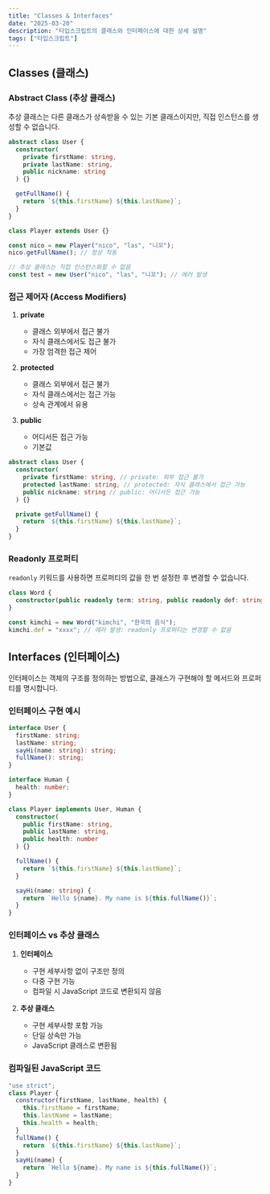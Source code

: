 ```yaml
---
title: "Classes & Interfaces"
date: "2025-03-20"
description: "타입스크립트의 클래스와 인터페이스에 대한 상세 설명"
tags: ["타입스크립트"]
---
```


## Classes (클래스)

### Abstract Class (추상 클래스)

추상 클래스는 다른 클래스가 상속받을 수 있는 기본 클래스이지만, 직접 인스턴스를 생성할 수 없습니다.

```ts
abstract class User {
  constructor(
    private firstName: string,
    private lastName: string,
    public nickname: string
  ) {}

  getFullName() {
    return `${this.firstName} ${this.lastName}`;
  }
}

class Player extends User {}

const nico = new Player("nico", "las", "니꼬");
nico.getFullName(); // 정상 작동

// 추상 클래스는 직접 인스턴스화할 수 없음
const test = new User("nico", "las", "니꼬"); // 에러 발생
```

### 접근 제어자 (Access Modifiers)

1. **private**

   - 클래스 외부에서 접근 불가
   - 자식 클래스에서도 접근 불가
   - 가장 엄격한 접근 제어

2. **protected**

   - 클래스 외부에서 접근 불가
   - 자식 클래스에서는 접근 가능
   - 상속 관계에서 유용

3. **public**
   - 어디서든 접근 가능
   - 기본값

```ts
abstract class User {
  constructor(
    private firstName: string, // private: 외부 접근 불가
    protected lastName: string, // protected: 자식 클래스에서 접근 가능
    public nickname: string // public: 어디서든 접근 가능
  ) {}

  private getFullName() {
    return `${this.firstName} ${this.lastName}`;
  }
}
```

### Readonly 프로퍼티

`readonly` 키워드를 사용하면 프로퍼티의 값을 한 번 설정한 후 변경할 수 없습니다.

```ts
class Word {
  constructor(public readonly term: string, public readonly def: string) {}
}

const kimchi = new Word("kimchi", "한국의 음식");
kimchi.def = "xxxx"; // 에러 발생: readonly 프로퍼티는 변경할 수 없음
```

## Interfaces (인터페이스)

인터페이스는 객체의 구조를 정의하는 방법으로, 클래스가 구현해야 할 메서드와 프로퍼티를 명시합니다.

### 인터페이스 구현 예시

```ts
interface User {
  firstName: string;
  lastName: string;
  sayHi(name: string): string;
  fullName(): string;
}

interface Human {
  health: number;
}

class Player implements User, Human {
  constructor(
    public firstName: string,
    public lastName: string,
    public health: number
  ) {}

  fullName() {
    return `${this.firstName} ${this.lastName}`;
  }

  sayHi(name: string) {
    return `Hello ${name}. My name is ${this.fullName()}`;
  }
}
```

### 인터페이스 vs 추상 클래스

1. **인터페이스**

   - 구현 세부사항 없이 구조만 정의
   - 다중 구현 가능
   - 컴파일 시 JavaScript 코드로 변환되지 않음

2. **추상 클래스**
   - 구현 세부사항 포함 가능
   - 단일 상속만 가능
   - JavaScript 클래스로 변환됨

### 컴파일된 JavaScript 코드

```js
"use strict";
class Player {
  constructor(firstName, lastName, health) {
    this.firstName = firstName;
    this.lastName = lastName;
    this.health = health;
  }
  fullName() {
    return `${this.firstName} ${this.lastName}`;
  }
  sayHi(name) {
    return `Hello ${name}. My name is ${this.fullName()}`;
  }
}
```
